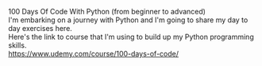 100 Days Of Code With Python (from beginner to advanced) \
I'm embarking on a journey with Python and I'm going to share my day to day exercises here.\
Here's the link to course that I'm using to build up my Python programming skills.\
https://www.udemy.com/course/100-days-of-code/
